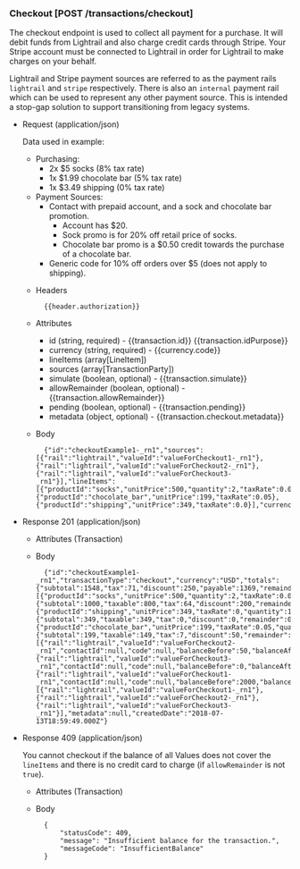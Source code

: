 ### Checkout [POST /transactions/checkout]

The checkout endpoint is used to collect all payment for a purchase. It will debit funds from Lightrail and also charge credit cards through Stripe. Your Stripe account must be connected to Lightrail in order for Lightrail to make charges on your behalf. 

Lightrail and Stripe payment sources are referred to as the payment rails `lightrail` and `stripe` respectively. There is also an `internal` payment rail which can be used to represent any other payment source. This is intended a stop-gap solution to support transitioning from legacy systems.    

+ Request (application/json)
    
    Data used in example:
    - Purchasing: 
        - 2x $5 socks (8% tax rate)
        - 1x $1.99 chocolate bar  (5% tax rate)
        - 1x $3.49 shipping (0% tax rate)
    - Payment Sources:
        - Contact with prepaid account, and a sock and chocolate bar promotion.
            - Account has $20.
            - Sock promo is for 20% off retail price of socks.
            - Chocolate bar promo is a $0.50 credit towards the purchase of a chocolate bar.
        - Generic code for 10% off orders over $5 (does not apply to shipping). 
    
    + Headers
    
            {{header.authorization}}

    + Attributes
        + id (string, required) - {{transaction.id}}  {{transaction.idPurpose}}
        + currency (string, required) - {{currency.code}}
        + lineItems (array[LineItem])
        + sources (array[TransactionParty])
        + simulate (boolean, optional) - {{transaction.simulate}}
        + allowRemainder (boolean, optional) - {{transaction.allowRemainder}}
        + pending (boolean, optional) - {{transaction.pending}}
        + metadata (object, optional) - {{transaction.checkout.metadata}}
        
    + Body 
    
            {"id":"checkoutExample1-_rn1","sources":[{"rail":"lightrail","valueId":"valueForCheckout1-_rn1"},{"rail":"lightrail","valueId":"valueForCheckout2-_rn1"},{"rail":"lightrail","valueId":"valueForCheckout3-_rn1"}],"lineItems":[{"productId":"socks","unitPrice":500,"quantity":2,"taxRate":0.08},{"productId":"chocolate_bar","unitPrice":199,"taxRate":0.05},{"productId":"shipping","unitPrice":349,"taxRate":0.0}],"currency":"USD"}
    
+ Response 201 (application/json)

    + Attributes (Transaction)

    + Body
    
            {"id":"checkoutExample1-_rn1","transactionType":"checkout","currency":"USD","totals":{"subtotal":1548,"tax":71,"discount":250,"payable":1369,"remainder":0},"lineItems":[{"productId":"socks","unitPrice":500,"quantity":2,"taxRate":0.08,"lineTotal":{"subtotal":1000,"taxable":800,"tax":64,"discount":200,"remainder":0,"payable":864}},{"productId":"shipping","unitPrice":349,"taxRate":0,"quantity":1,"lineTotal":{"subtotal":349,"taxable":349,"tax":0,"discount":0,"remainder":0,"payable":349}},{"productId":"chocolate_bar","unitPrice":199,"taxRate":0.05,"quantity":1,"lineTotal":{"subtotal":199,"taxable":149,"tax":7,"discount":50,"remainder":0,"payable":156}}],"steps":[{"rail":"lightrail","valueId":"valueForCheckout2-_rn1","contactId":null,"code":null,"balanceBefore":50,"balanceAfter":0,"balanceChange":-50},{"rail":"lightrail","valueId":"valueForCheckout3-_rn1","contactId":null,"code":null,"balanceBefore":0,"balanceAfter":-200,"balanceChange":-200},{"rail":"lightrail","valueId":"valueForCheckout1-_rn1","contactId":null,"code":null,"balanceBefore":2000,"balanceAfter":631,"balanceChange":-1369}],"paymentSources":[{"rail":"lightrail","valueId":"valueForCheckout1-_rn1"},{"rail":"lightrail","valueId":"valueForCheckout2-_rn1"},{"rail":"lightrail","valueId":"valueForCheckout3-_rn1"}],"metadata":null,"createdDate":"2018-07-13T18:59:49.000Z"}

+ Response 409 (application/json)

    You cannot checkout if the balance of all Values does not cover the `lineItems` and there is no credit card to charge (if `allowRemainder` is not `true`).

    + Attributes (Transaction)

    + Body

            {
                "statusCode": 409,
                "message": "Insufficient balance for the transaction.",
                "messageCode": "InsufficientBalance"
            }

